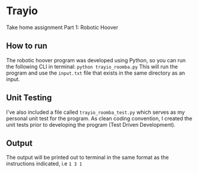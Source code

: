 # Trayio
Take home assignment Part 1: Robotic Hoover

## How to run
The robotic hoover program was developed using Python, so you can run the following CLI in terminal:
	```
	python trayio_roomba.py
	```
This will run the program and use the `input.txt` file that exists in the same directory as an input. 

## Unit Testing
I've also included a file called `trayio_roomba_test.py` which serves as my personal unit test for the program. As clean coding convention, I created the unit tests prior to developing the program (Test Driven Development).

## Output
The output will be printed out to terminal in the same format as the instructions indicated, i.e
	```
	1 3
	1
	```


